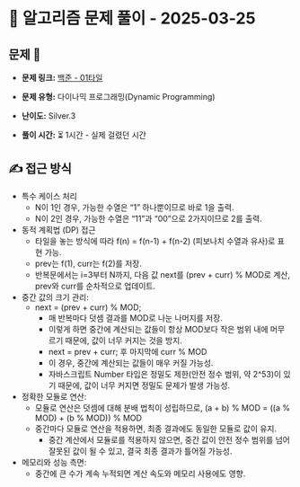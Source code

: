 # 📝 알고리즘 문제 풀이 - 2025-03-25

## 문제 📖

- **문제 링크:** [백준 - 01타일](https://www.acmicpc.net/problem/1904)

- **문제 유형:** 다이나믹 프로그래밍(Dynamic Programming)

- **난이도:** Silver.3

- **풀이 시간:** ⏳ 1시간 - 실제 걸렸던 시간

## ✍ 접근 방식

- 특수 케이스 처리
	- N이 1인 경우, 가능한 수열은 “1” 하나뿐이므로 바로 1을 출력.
	- N이 2인 경우, 가능한 수열은 “11”과 “00”으로 2가지이므로 2를 출력.
- 동적 계획법 (DP) 접근
	- 타일을 놓는 방식에 따라 f(n) = f(n-1) + f(n-2) (피보나치 수열과 유사)로 표현 가능.
	- prev는 f(1), curr는 f(2)를 저장.
	- 반복문에서는 i=3부터 N까지, 다음 값 next를 (prev + curr) % MOD로 계산, prev와 curr를 순차적으로 업데이트.
- 중간 값의 크기 관리:
  - next = (prev + curr) % MOD;
    - 매 반복마다 덧셈 결과를 MOD로 나눈 나머지를 저장.
    - 이렇게 하면 중간에 계산되는 값들이 항상 MOD보다 작은 범위 내에 머무르기 때문에, 값이 너무 커지는 것을 방지.
	- next = prev + curr; 후 마지막에 curr % MOD
    - 이 경우, 중간에 계산되는 값들이 매우 커질 가능성.
    - 자바스크립트 Number 타입은 정밀도 제한(안전 정수 범위, 약 2^53)이 있기 때문에, 값이 너무 커지면 정밀도 문제가 발생 가능성.
- 정확한 모듈로 연산:
	- 모듈로 연산은 덧셈에 대해 분배 법칙이 성립하므로, (a + b) % MOD = ((a % MOD) + (b % MOD)) % MOD
  - 중간마다 모듈로 연산을 적용하면, 최종 결과에도 동일한 모듈로 값이 유지.
	- 중간 계산에서 모듈로를 적용하지 않으면, 중간 값이 안전 정수 범위를 넘어 잘못된 값이 될 수 있고, 결국 최종 결과가 틀어질 가능성.
- 메모리와 성능 측면:
	- 중간에 큰 수가 계속 누적되면 계산 속도와 메모리 사용에도 영향.
